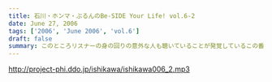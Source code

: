 ```yaml
---
title: 石川・ホンマ・ぶるんのBe-SIDE Your Life! vol.6-2
date: June 27, 2006
tags: ['2006', 'June 2006', 'vol.6']
draft: false
summary: このところリスナーの身の回りの意外な人も聴いていることが発覚しているこの番組！実は、どうやら石川の○○も聴いている…っぽいため、石川がやたら下ネタを警戒!!アゲアゲＴシャツプロジェクトも絶好調!!デザインの締め切りは６月末まで！
---
```


http://project-phi.ddo.jp/ishikawa/ishikawa006_2.mp3